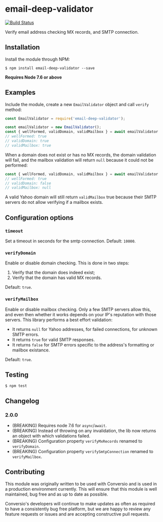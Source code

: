 # email-deep-validator

[![Build Status](https://travis-ci.org/getconversio/email-deep-validator.svg?branch=master)](https://travis-ci.org/getconversio/email-deep-validator)

Verify email address checking MX records, and SMTP connection.

## Installation

Install the module through NPM:

    $ npm install email-deep-validator --save

**Requires Node 7.6 or above**

## Examples

Include the module, create a new `EmailValidator` object and call `verify` method:

```javascript
const EmailValidator = require('email-deep-validator');

const emailValidator = new EmailValidator();
const { wellFormed, validDomain, validMailbox } = await emailValidator.verify('foo@email.com');
// wellFormed: true
// validDomain: true
// validMailbox: true
```

When a domain does not exist or has no MX records, the domain validation will fail, and the mailbox validation will return `null` because it could not be performed:

```javascript
const { wellFormed, validDomain, validMailbox } = await emailValidator.verify('foo@bad-domain.com');
// wellFormed: true
// validDomain: false
// validMailbox: null
```

A valid Yahoo domain will still return `validMailbox` true because their SMTP servers do not allow verifying if a mailbox exists.

## Configuration options

### `timeout`

Set a timeout in seconds for the smtp connection. Default: `10000`.

### `verifyDomain`

Enable or disable domain checking. This is done in two steps:

1. Verify that the domain does indeed exist;
2. Verify that the domain has valid MX records.

Default: `true`.

### `verifyMailbox`

Enable or disable mailbox checking. Only a few SMTP servers allow this, and even then whether it works depends on your IP's reputation with those servers. This library performs a best effort validation:

* It returns `null` for Yahoo addresses, for failed connections, for unknown SMTP errors.
* It returns `true` for valid SMTP responses.
* It returns `false` for SMTP errors specific to the address's formatting or mailbox existance.

Default: `true`.

## Testing

    $ npm test

## Changelog

### 2.0.0

* (BREAKING) Requires node 7.6 for `async`/`await`.
* (BREAKING) Instead of throwing on any invalidation, the lib now returns an object with which validations failed.
* (BREAKING) Configuration property `verifyMxRecords` renamed to `verifyDomain`.
* (BREAKING) Configuration property `verifySmtpConnection` renamed to `verifyMailbox`.

## Contributing

This module was originally written to be used with Conversio and is used in a production environment currently. This will ensure that this module is well maintained, bug free and as up to date as possible.

Conversio's developers will continue to make updates as often as required to have a consistently bug free platform, but we are happy to review any feature requests or issues and are accepting constructive pull requests.

